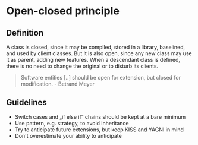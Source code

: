 # Open-closed principle
## Definition
A class is closed, since it may be compiled, stored in a library, baselined, and used by client classes. But it is also open, since any new class may use it as parent, adding new features. When a descendant class is defined, there is no need to change the original or to disturb its clients. 

> Software entities [..] should be open for extension, but closed for modification. - Betrand Meyer

## Guidelines
- Switch cases and „if else if“ chains should be kept at a bare minimum
- Use pattern, e.g. strategy, to avoid inheritance
- Try to anticipate future extensions, but keep KISS and YAGNI in mind
- Don't overestimate your ability to anticipate

